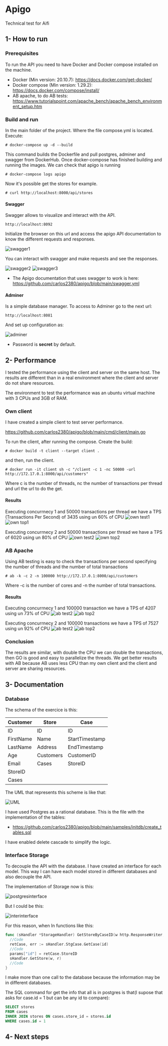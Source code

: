 # Apigo
Technical test for Aifi

## 1- How to run
### Prerequisites

To run the API you need to have Docker and Docker compose installed on the machine.
- Docker (Min version: 20.10.7): https://docs.docker.com/get-docker/
- Docker compose (Min version: 1.29.2): https://docs.docker.com/compose/install/
- AB apache, to do AB tests: https://www.tutorialspoint.com/apache_bench/apache_bench_environment_setup.htm

### Build and run
In the main folder of the project. Where the file compose.yml is located. Execute:
```
# docker-compose up -d --build
```
This command builds the Dockerfile and pull postgres, adminer and swagger from DockerHub.
Once docker-compose has finished building and running the images. We can check that apigo is running
```
# docker-compose logs apigo
```
Now it's possible get the stores for example.
```
# curl http://localhost:8000/api/stores
```

#### Swagger
Swagger allows to visualize and interact with the API.
```
http://localhost:8092
```
Initialize the browser on this url and access the apigo API documentation to know the different requests and responses.


![swagger1](https://github.com/carlos2380/webCarlos2380/blob/master/swagger1.png)

You can interact with swagger and make requests and see the responses.

![swagger2](https://github.com/carlos2380/webCarlos2380/blob/master/swagger2.png)
![swagger3](https://github.com/carlos2380/webCarlos2380/blob/master/swagger3.png)

- The Apigo documentation that uses swagger to work is here: https://github.com/carlos2380/apigo/blob/main/swagger.yml

#### Adminer
Is a simple database manager.
To access to Adminer go to the next url:

```
http://localhost:8081
```

And set up configuration as:

![adminer](https://github.com/carlos2380/webCarlos2380/blob/master/adminer.png)
- Password is **secret** by default.


## 2- Performance
I tested the performance using the client and server on the same host. The results are different than in a real environment where the client and server do not share resources.

The environment to test the performance was an ubuntu virtual machine with 3 CPUs and 3GB of RAM.

### Own client
I have created a simple client to test server performance. 

https://github.com/carlos2380/apigo/blob/main/cmd/client/main.go

To run the client, after running the compose. Create the build:
```
# docker build -t client --target client .
```
and then, run the client.
```
# docker run -it client sh -c "/client -c 1 -nc 50000 -url http://172.17.0.1:8000/api/customers"
```
Where c is the number of threads, nc the number of transactions per thread and url the url to do the get.

#### Results
Executing concurrnecy 1 and 50000 transactions per thread we have a TPS (Transactions Per Second) of 3435 using un 60% of CPU
![own test1](https://github.com/carlos2380/webCarlos2380/blob/master/myclient1cresult.png)
![own top1](https://github.com/carlos2380/webCarlos2380/blob/master/myclient1ccpu.png)

Executing concurrnecy 2 and 50000 transactions per thread we have a TPS of 6020 using un 80% of CPU
![own test2](https://github.com/carlos2380/webCarlos2380/blob/master/myclient2cresult.png)
![own top2](https://github.com/carlos2380/webCarlos2380/blob/master/myclient2ccpu.png)

### AB Apache
Using AB testing is easy to check the transactions per second specifying the number of threads and the number of total transactions 
```
# ab -k -c 2 -n 100000 http://172.17.0.1:8000/api/customers
```
Where -c is the number of cores and -n the number of total transactions.

#### Results
Executing concurrnecy 1 and 100000 transaction we have a TPS of 4207 using un 73% of CPU
![ab test2](https://github.com/carlos2380/webCarlos2380/blob/master/ab1cresult.png)
![ab top2](https://github.com/carlos2380/webCarlos2380/blob/master/ab1ccpu.png)

Executing concurrnecy 2 and 100000 transactions we have a TPS of 7527 using un 92% of CPU
![ab test2](https://github.com/carlos2380/webCarlos2380/blob/master/ab2cresult.png)
![ab top2](https://github.com/carlos2380/webCarlos2380/blob/master/ab2ccpu.png)

### Conclusion

The results are similar, with double the CPU we can double the transactions, then GO is good and easy to parallelize the threads.
We get better results with AB because AB uses less CPU than my own client and the client and server are sharing resources.

## 3- Documentation

### Database
The schema of the exercice is this:

| Customer  | Store     | Case           |
|-----------|-----------|----------------|
| ID        | ID        | ID             |
| FirstName | Name      | StartTimestamp |
| LastName  | Address   | EndTimestamp   |
| Age       | Customers | CustomerID     |
| Email     | Cases     | StoreID        |
| StoreID   |           |                |
| Cases     |           |                |

The UML that represents this scheme is like that:

![UML](https://github.com/carlos2380/webCarlos2380/blob/master/uml.png)

I have used Postgres as a rational database. This is the file with the implementation of the tables:

- https://github.com/carlos2380/apigo/blob/main/samples/initdb/create_tables.sql

I have enabled delete cascade to simplify the logic.

### Interface Storage

To decouple the API with the database. I have created an interface for each model. This way I can have each model stored in different databases and also decouple the API.

The implementation of Storage now is this:

![postgresinterface](https://github.com/carlos2380/webCarlos2380/blob/master/postgresInter.png)

But I could be this:

![interinterface](https://github.com/carlos2380/webCarlos2380/blob/master/randInterface.png)

For this reason, when In functions like this:

``` GO
func (sHandler *StorageHandler) GetStoreByCaseID(w http.ResponseWriter, r *http.Request) {
  //Code
  retCase, err := sHandler.StgCase.GetCase(id)
  //Code
  params["id"] = retCase.StoreID
  sHandler.GetStore(w, r)
  //Code
}
```

I make more than one call to the database because the information may be in different databases.

The SQL command for get the info that all is in postgres is that(I supose that asks for case.id = 1 but can be any id to compare):

```SQL
SELECT stores
FROM cases
INNER JOIN stores ON cases.store_id = stores.id
WHERE cases.id = 1
```


## 4- Next steps



